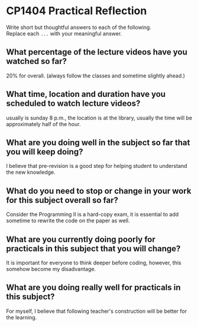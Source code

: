 # CP1404 Practical Reflection

Write short but thoughtful answers to each of the following.  
Replace each `...` with your meaningful answer.

## What percentage of the lecture videos have you watched so far?

20% for overall. (always follow the classes and sometime slightly ahead.)

## What time, location and duration have you scheduled to watch lecture videos?

usually is sunday 8 p.m., the location is at the library, usually the time will be approximately
half of the hour.

## What are you doing well in the subject so far that you will keep doing?

I believe that pre-revision is a good step for helping student to understand the new knowledge.

## What do you need to stop or change in your work for this subject overall so far?

Consider the Programming II is a hard-copy exam, it is essential to add sometime to rewrite the
code on the paper as well.

## What are you currently doing poorly for practicals in this subject that you will change?

It is important for everyone to think deeper before coding, however, this somehow become my
disadvantage.

## What are you doing really well for practicals in this subject?

For myself, I believe that following teacher's construction will be better for the learning.
